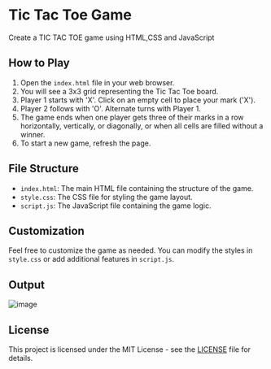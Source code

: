 # Tic Tac Toe Game

Create a TIC TAC TOE game using HTML,CSS and JavaScript

## How to Play

1. Open the `index.html` file in your web browser.
2. You will see a 3x3 grid representing the Tic Tac Toe board.
3. Player 1 starts with 'X'. Click on an empty cell to place your mark ('X').
4. Player 2 follows with 'O'. Alternate turns with Player 1.
5. The game ends when one player gets three of their marks in a row horizontally, vertically, or diagonally, or when all cells are filled without a winner.
6. To start a new game, refresh the page.

## File Structure

- `index.html`: The main HTML file containing the structure of the game.
- `style.css`: The CSS file for styling the game layout.
- `script.js`: The JavaScript file containing the game logic.

## Customization

Feel free to customize the game as needed. You can modify the styles in `style.css` or add additional features in `script.js`.

## Output

![image](https://github.com/Janashree2004/tic_tac_toe/assets/142415775/f90d355c-4ad1-4ebb-a4a2-7a598e9202e0)

## License

This project is licensed under the MIT License - see the [LICENSE](LICENSE) file for details.

